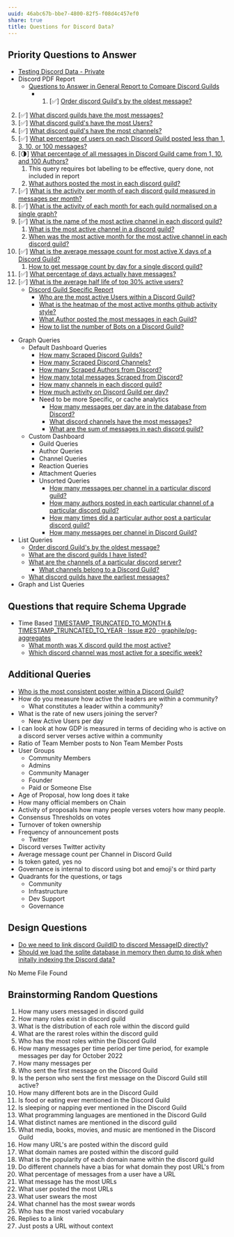 ```yaml
---
uuid: 46abc67b-bbe7-4800-82f5-f08d4c457ef0
share: true
title: Questions for Discord Data?
---
```

## Priority Questions to Answer

* [Testing Discord Data - Private](/undefined)
* Discord PDF Report
	* [Questions to Answer in General Report to Compare Discord Guilds](/0c4bbdac-febf-4e8e-861f-c36ef88a71c9)
		* 1. [✅] [Order discord Guild's by the oldest message?](/f87ebf9c-0d6e-4224-9418-badaa496ce2f)
2. [✅] [What discord guilds have the most messages?](/2e369507-1f65-4c97-9a37-375f2b5d27fb)
3. [✅] [What discord guild's have the most Users?](/a1f0f53d-327b-4999-9d06-81d2c14a5eb5)
4. [✅] [What discord guild's have the most channels?](/undefined)
5. [✅] [What percentage of users on each Discord Guild posted less than 1, 3, 10, or 100 messages?](/fb38895a-faca-42e7-8e40-416fe115a9ee)
6. [🌗] [What percentage of all messages in Discord Guild came from 1, 10, and 100 Authors?](/ae8cb99d-65d5-404f-9d83-4572cca17719)
	1. This query requires bot labelling to be effective, query done, not included in report
	2. [What authors posted the most in each discord guild?](/34592fa9-bd8d-4237-bdff-36cb58fdc21e)
8. [✅] [What is the activity per month of each discord guild measured in messages per month?](/edb39918-b02f-4ee7-b2b2-d902c8370412)
9. [✅] [What is the activity of each month for each guild normalised on a single graph?](/8b9a34f5-a141-47be-ab51-091a0e05339b)
10. [✅] [What is the name of the most active channel in each discord guild?](/27802970-c6dc-462e-8210-216bb1eb6a36)
	1. [What is the most active channel in a discord guild?](/45f50e6a-fb81-4f7c-87b6-70785da72633)
	2. [When was the most active month for the most active channel in each discord guild?](/30d09691-d6bc-462d-b9ae-8534e88e4cf1)
11. [✅] [What is the average message count for most active X days of a Discord Guild?](/9a9414ed-c3bd-433e-bb5b-4732aff405a0)
	1. [How to get message count by day for a single discord guild?](/fe3d485e-3f96-4cbd-8a63-2feda6021e8e)
12. [✅] [What percentage of days actually have messages?](/3fb84a3c-742b-423a-a881-d5b46fd82a28)
13. [✅] [What is the average half life of top 30% active users?](/4f6a01a0-6799-43a6-b36a-38edd59d36fc)
	* [Discord Guild Specific Report](/undefined)
		* [Who are the most active Users within a Discord Guild?](/undefined)
		* [What is the heatmap of the most active months github activity style?](/undefined)
		* [What Author posted the most messages in each Guild?](/undefined)
		* [How to list the number of Bots on a Discord Guild?](/undefined)
* Graph Queries
	* Default Dashboard Queries
		* [How many Scraped Discord Guilds?](/undefined)
		* [How many Scraped Discord Channels?](/undefined)
		* [How many Scraped Authors from Discord?](/undefined)
		* [How many total messages Scraped from Discord?](/undefined)
		* [How many channels in each discord guild?](/undefined)
		* [How much activity on Discord Guild per day?](/undefined)
		* Need to be more Specific, or cache analytics
			* [How many messages per day are in the database from Discord?](/undefined)
			*  [What discord channels have the most messages?](/undefined)
			* [What are the sum of messages in each discord guild?](/undefined)
	* Custom Dashboard
		* Guild Queries
		* Author Queries
		* Channel Queries
		* Reaction Queries
		* Attachment Queries
		* Unsorted Queries
			* [How many messages per channel in a particular discord guild?](/undefined)
			* [How many authors posted in each particular channel of a particular discord guild?](/undefined)
			* [How many times did a particular author post a particular discord guild?](/undefined)
			* [How many messages per channel in Discord Guild?](/undefined)
* List Queries
	* [Order discord Guild's by the oldest message?](/f87ebf9c-0d6e-4224-9418-badaa496ce2f)
	* [What are the discord guilds I have listed?](/undefined)
	* [What are the channels of a particular discord server?](/undefined)
		* [What channels belong to a Discord Guild?](/undefined)
	* [What discord guilds have the earliest messages?](/undefined)
* Graph and List Queries

## Questions that require Schema Upgrade

* Time Based [TIMESTAMP\_TRUNCATED\_TO\_MONTH & TIMESTAMP\_TRUNCATED\_TO\_YEAR · Issue #20 · graphile/pg-aggregates](https://github.com/graphile/pg-aggregates/issues/20)
	* [What month was X discord guild the most active?](/undefined)
	* [Which discord channel was most active for a specific week?](/undefined)

## Additional Queries

* [Who is the most consistent poster within a Discord Guild?](/undefined)
* How do you measure how active the leaders are within a community?
	* What constitutes a leader within a community?
* What is the rate of new users joining the server?
	* New Active Users per day
* I can look at how GDP is measured in terms of deciding who is active on a discord server verses active within a community
* Ratio of Team Member posts to Non Team Member Posts
* User Groups
	* Community Members
	* Admins
	* Community Manager
	* Founder
	* Paid or Someone Else
* Age of Proposal, how long does it take
* How many official members on Chain
* Activity of proposals how many people verses voters how many people.
* Consensus Thresholds on votes
* Turnover of token ownership
* Frequency of announcement posts
	* Twitter
* Discord verses Twitter activity
* Average message count per Channel in Discord Guild
* Is token gated, yes no
* Governance is internal to discord using bot and emoji's or third party
* Quadrants for the questions, or tags
	* Community
	* Infrastructure
	* Dev Support
	* Governance

## Design Questions

* [Do we need to link discord GuildID to discord MessageID directly?](/undefined)
* [Should we load the sqlite database in memory then dump to disk when initally indexing the Discord data?](/undefined)


No Meme File Found

## Brainstorming Random Questions

1. How many users messaged in discord guild
2. How many roles exist in discord guild
3. What is the distribution of each role within the discord guild
4. What are the rarest roles within the discord guild
5. Who has the most roles within the Discord Guild
6. How many messages per time period per time period, for example messages per day for October 2022
7. How many messages per
8. Who sent the first message on the Discord Guild
9. Is the person who sent the first message on the Discord Guild still active?
10. How many different bots are in the Discord Guild
11. Is food or eating ever mentioned in the Discord Guild
12. Is sleeping or napping ever mentioned in the Discord Guild
13. What programming languages are mentioned in the Discord Guild
14. What distinct names are mentioned in the discord guild
15. What media, books, movies, and music are mentioned in the Discord Guild
16. How many URL's are posted within the discord guild
17. What domain names are posted within the discord guild
18. What is the popularity of each domain name within the discord guild
19. Do different channels have a bias for what domain they post URL's from
20. What percentage of messages from a user have a URL
21. What message has the most URLs
22. What user posted the most URLs
23. What user swears the most
24. What channel has the most swear words
25. Who has the most varied vocabulary
26. Replies to a link
27. Just posts a URL without context